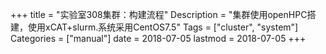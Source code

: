 +++
title = "实验室308集群：构建流程"
Description = "集群使用openHPC搭建，使用xCAT+slurm.系统采用CentOS7.5"
Tags = ["cluster", "system"]
Categories = ["manual"]
date = 2018-07-05
lastmod = 2018-07-05
+++
